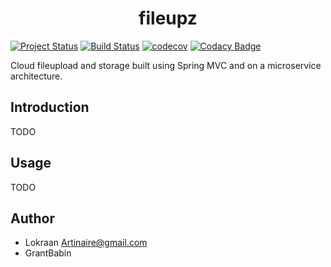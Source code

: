 <h1 align="center"> fileupz </h1>

[![Project Status](http://www.repostatus.org/badges/latest/active.svg)](http://www.repostatus.org/#active)
[![Build Status](https://travis-ci.org/Lokraan/fileupz.svg?branch=master)](https://travis-ci.org/Lokraan/fileupz)
[![codecov](https://codecov.io/gh/Lokraan/fileupz/branch/master/graph/badge.svg)](https://codecov.io/gh/Lokraan/fileupz)
[![Codacy Badge](https://api.codacy.com/project/badge/Grade/eb0bc23f22e14bc088ef8aba4585ffec)](https://www.codacy.com/app/Lokraan/FileUpz?utm_source=github.com&amp;utm_medium=referral&amp;utm_content=GrantBabin/FileUpz&amp;utm_campaign=Badge_Grade)

Cloud fileupload and storage built using Spring MVC and on a microservice architecture.

<h2>Introduction</h2>

TODO

<h2>Usage</h2>

TODO

<h2>Author</h2>

* Lokraan <a href="mailto:Artinaire@gmail.com">Artinaire@gmail.com</a>
* GrantBabin

